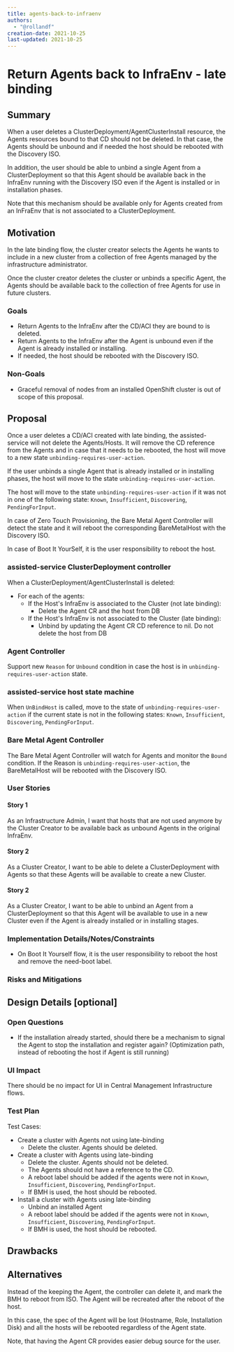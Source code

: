 ```yaml
---
title: agents-back-to-infraenv
authors:
  - "@rollandf"
creation-date: 2021-10-25
last-updated: 2021-10-25
---
```


# Return Agents back to InfraEnv - late binding

## Summary

When a user deletes a ClusterDeployment/AgentClusterInstall resource, the Agents resources bound to that CD should not be deleted. 
In that case, the Agents should be unbound and if needed the host should be rebooted with the Discovery ISO.

In addition, the user should be able to unbind a single Agent from a ClusterDeployment so that this Agent should be available back in the InfraEnv running with the Discovery ISO even if the Agent is installed or in installation phases.

Note that this mechanism should be available only for Agents created from an InFraEnv that is not associated to a ClusterDeployment.

## Motivation

In the late binding flow, the cluster creator selects the Agents he wants to include in a new cluster from a collection of free Agents managed by the infrastructure administrator.

Once the cluster creator deletes the cluster or unbinds a specific Agent, the Agents should be available back to the collection of free Agents for use in future clusters.

### Goals

- Return Agents to the InfraEnv after the CD/ACI they are bound to is deleted.
- Return Agents to the InfraEnv after the Agent is unbound even if the Agent is already installed or installing.
- If needed, the host should be rebooted with the Discovery ISO.

### Non-Goals

- Graceful removal of nodes from an installed OpenShift cluster is out of scope of this proposal.

## Proposal

Once a user deletes a CD/ACI created with late binding, the assisted-service will not delete the Agents/Hosts.
It will remove the CD reference from the Agents and in case that it needs to be rebooted, the host will move to a new state `unbinding-requires-user-action`.

If the user unbinds a single Agent that is already installed or in installing phases, the host will move to the state `unbinding-requires-user-action`.

The host will move to the state `unbinding-requires-user-action` if it was not in one of the following state: `Known`, `Insufficient`, `Discovering`, `PendingForInput`.

In case of Zero Touch Provisioning, the Bare Metal Agent Controller will detect the state and it will reboot the corresponding BareMetalHost with the Discovery ISO.

In case of Boot It YourSelf, it is the user responsibility to reboot the host.


### assisted-service ClusterDeployment controller

When a ClusterDeployment/AgentClusterInstall is deleted:

- For each of the agents:
  - If the Host's InfraEnv is associated to the Cluster (not late binding):
    - Delete the Agent CR and the host from DB
  - If the Host's InfraEnv is not associated to the Cluster (late binding):
    - Unbind by updating the Agent CR CD reference to nil. Do not delete the host from DB

### Agent Controller

Support new `Reason` for `Unbound` condition in case the host is in `unbinding-requires-user-action` state.

### assisted-service host state machine

When `UnBindHost` is called, move to the state of `unbinding-requires-user-action` if the current state is not in the following states: `Known`, `Insufficient`, `Discovering`, `PendingForInput`.

### Bare Metal Agent Controller

The Bare Metal Agent Controller will watch for Agents and monitor the `Bound` condition.
If the Reason is `unbinding-requires-user-action`, the BareMetalHost will be rebooted with the Discovery ISO.

### User Stories

#### Story 1

As an Infrastructure Admin, I want that hosts that are not used anymore by the Cluster Creator to be available back as unbound Agents in the original InfraEnv.

#### Story 2

As a Cluster Creator, I want to be able to delete a ClusterDeployment with Agents so that these Agents will be available to create
a new Cluster.

#### Story 2

As a Cluster Creator, I want to be able to unbind an Agent from a ClusterDeployment so that this Agent will be available to use in a new Cluster even if the Agent is already installed or in installing stages.

### Implementation Details/Notes/Constraints

* On Boot It Yourself flow, it is the user responsibility to reboot the host and remove the need-boot label.

### Risks and Mitigations

## Design Details [optional]

### Open Questions

- If the installation already started, should there be a mechanism to signal the Agent to stop the installation and register again? (Optimization path, instead of rebooting the host if Agent is still running)

### UI Impact

There should be no impact for UI in Central Management Infrastructure flows.

### Test Plan

Test Cases:
* Create a cluster with Agents not using late-binding
  - Delete the cluster. Agents should be deleted.
* Create a cluster with Agents using late-binding
  - Delete the cluster. Agents should not be deleted.
  - The Agents should not have a reference to the CD.
  - A reboot label should be added if the agents were not in `Known`, `Insufficient`, `Discovering`, `PendingForInput`.
  - If BMH is used, the host should be rebooted.
* Install a cluster with Agents using late-binding
  - Unbind an installed Agent
  - A reboot label should be added if the agents were not in `Known`, `Insufficient`, `Discovering`, `PendingForInput`.
  - If BMH is used, the host should be rebooted.

## Drawbacks

## Alternatives

Instead of the keeping the Agent, the controller can delete it, and mark the BMH to reboot from ISO.
The Agent will be recreated after the reboot of the host.

In this case, the spec of the Agent will be lost (Hostname, Role, Installation Disk) and all the hosts will be rebooted regardless of the Agent state.

Note, that having the Agent CR provides easier debug source for the user.

